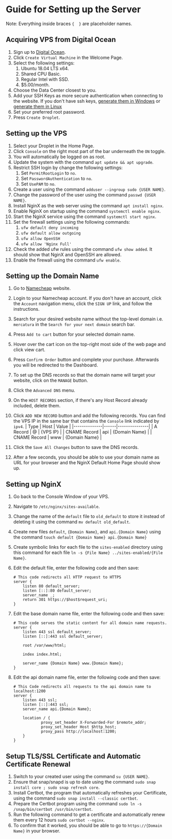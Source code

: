 # Guide for Setting up the Server

Note: Everything inside braces `{  }` are placeholder names.

## Acquiring VPS from Digital Ocean

1. Sign up to [Digital Ocean](https://cloud.digitalocean.com/registrations/new).
2. Click `Create Virtual Machine` in the Welcome Page.
3. Select the following settings:
    1. Ubuntu 18.04 LTS x64.
    2. Shared CPU Basic.
    3. Regular Intel with SSD.
    4. $5.00/month.
4. Choose the Data Center closest to you.
5. Add your SSH Keys as more secure authentication when connecting to the
   website. If you don't have ssh keys, [generate them in Windows](https://phoenixnap.com/kb/generate-ssh-key-windows-10)
   or [generate them in Linux](https://docs.github.com/en/authentication/connecting-to-github-with-ssh/generating-a-new-ssh-key-and-adding-it-to-the-ssh-agent)
6. Set your preferred root password.
7. Press `Create Droplet`.

## Setting up the VPS

1. Select your Droplet in the Home Page.
2. Click `Console` on the right most part of the bar underneath the `ON` toggle.
3. You will automatically be logged on as root.
4. Update the system with the command `apt update && apt upgrade`.
5. Restrict SSH login by change the following settings:
    1. Set `PermitRootLogin` to `no`.
    2. Set `PasswordAuthentication` to `no`.
    3. Set `UsePAM` to `no`.
6. Create a user using the command `adduser --ingroup sudo {USER NAME}`.
7. Change the password of the user  using the command `passwd {USER NAME}`.
8. Install NginX as the web server using the command `apt install nginx`.
9. Enable NginX on startup using the command `systemctl enable nginx`.
10. Start the NginX service using the command `systemctl start nginx`.
11. Set the firewall settings using the following commands:
    1. `ufw default deny incoming`
    2. `ufw default allow outgoing`
    3. `ufw allow OpenSSH`
    4. `ufw allow 'Nginx Full'`
12. Check the added ufw rules using the command `ufw show added`. It should show
    that NginX and OpenSSH are allowed.
13. Enable the firewall using the command `ufw enable`.

## Setting up the Domain Name

1. Go to [Namecheap](https://www.namecheap.com) website.
2. Login to your Namecheap account. If you don't have an account, click the
   `Account` navigation menu, click the `SIGN UP` link, and follow the
   instructions.
3. Search for your desired website name without the top-level domain i.e.
   `mercatura` in the `Search for your next domain` search bar.
4. Press `Add to cart` button for your selected domain name.
5. Hover over the cart icon on the top-right most side of the web page and click
   view cart.
6. Press `Confirm Order` button and complete your purchase. Afterwards you will
   be redirected to the Dashboard.
7. To set up the DNS records so that the domain name will target your
   website, click on the `MANAGE` button.
8. Click the `Advanced DNS` menu.
9. On the `HOST RECORDS` section, if there's any Host Record already included,
   delete them.
10. Click `ADD NEW RECORD` button and add the following records. You can find
    the VPS IP in the same bar that contains the `Console` link indicated by
    `ipv4`.
    | Type         | Host | Value         |
    |--------------|------|---------------|
    | A Record     | @    | {VPS IP}      |
    | CNAME Record | api  | {Domain Name} |
    | CNAME Record | www  | {Domain Name} |

11. Click the `Save All Changes` button to save the DNS records.
12. After a few seconds, you should be able to use your domain name as URL for
    your browser and the NginX Default Home Page should show up.

## Setting up NginX

1. Go back to the Console Window of your VPS.
2. Navigate to `/etc/nginx/sites-available`.
3. Change the name of the `default` file to `old_default` to store it instead of
   deleting it using the command `mv default old_default`.
4. Create new files `default`, `{Domain Name}`, and `api.{Domain Name}` using
   the command `touch default {Domain Name} api.{Domain Name}`
5. Create symbolic links for each file to the `sites-enabled` directory using
   this command for each file `ln -s {File Name} ../sites-enabled/{File Name}`.
6. Edit the default file, enter the following code and then save:

    ```nginx
    # This code redirects all HTTP request to HTTPS
    server {
        listen 80 default_server;
        listen [::]:80 default_server;
        server_name _;
        return 301 https://$host$request_uri;
    }
    ```

7. Edit the base domain name file, enter the following code and then save:

    ```nginx
    # This code serves the static content for all domain name requests.
    server {
        listen 443 ssl default_server;
        listen [::]:443 ssl default_server;

        root /var/www/html;

        index index.html;

        server_name {Domain Name} www.{Domain Name};
    }
    ```

8. Edit the api domain name file, enter the following code and then save:

    ```nginx
    # This Code redirects all requests to the api domain name to localhost:1200
    server {
        listen 443 ssl;
        listen [::]:443 ssl;
        server_name api.{Domain Name};

        location / {
                proxy_set_header X-Forwarded-For $remote_addr;
                proxy_set_header Host $http_host;
                proxy_pass http://localhost:1200;
        }
    }
    ```

## Setup TLS/SSL Certificate and Automatic Certificate Renewal

1. Switch to your created user using the command `su {USER NAME}`.
2. Ensure that snap/snapd is up to date using the command `sudo snap install
   core ; sudo snap refresh core`.
3. Install Certbot, the program that automatically refreshes your Certificate,
   using the command `sudo snap install --classic certbot`.
4. Prepare the Certbot program using the command `sudo ln -s /snap/bin/certbot
   /usr/bin/certbot`.
5. Run the following command to get a certificate and automatically renew them
   every 12 hours `sudo certbot --nginx`.
6. To confirm that it worked, you should be able to go to `https://{Domain Name}`
   in your browser.
